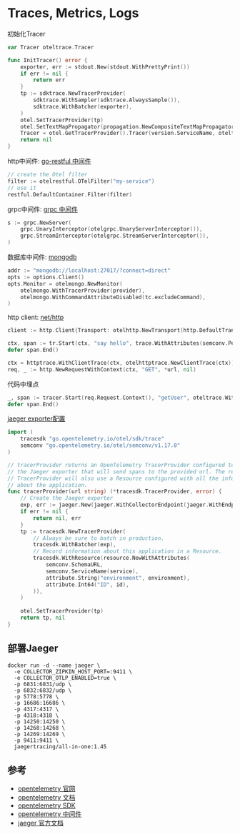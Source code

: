 # Traces, Metrics, Logs

初始化Tracer
```go
var Tracer oteltrace.Tracer

func InitTracer() error {
	exporter, err := stdout.New(stdout.WithPrettyPrint())
	if err != nil {
		return err
	}
	tp := sdktrace.NewTracerProvider(
		sdktrace.WithSampler(sdktrace.AlwaysSample()),
		sdktrace.WithBatcher(exporter),
	)
	otel.SetTracerProvider(tp)
	otel.SetTextMapPropagator(propagation.NewCompositeTextMapPropagator(propagation.Baggage{}, propagation.TraceContext{}))
	Tracer = otel.GetTracerProvider().Tracer(version.ServiceName, oteltrace.WithInstrumentationVersion("0.1"))
	return nil
}
```

http中间件: [go-restful 中间件](https://github.com/open-telemetry/opentelemetry-go-contrib/tree/main/instrumentation/github.com/emicklei/go-restful)
```go
// create the Otel filter
filter := otelrestful.OTelFilter("my-service")
// use it
restful.DefaultContainer.Filter(filter)
```

grpc中间件: [grpc 中间件](https://github.com/open-telemetry/opentelemetry-go-contrib/tree/main/instrumentation/google.golang.org/grpc/otelgrpc)
```go
s := grpc.NewServer(
    grpc.UnaryInterceptor(otelgrpc.UnaryServerInterceptor()),
    grpc.StreamInterceptor(otelgrpc.StreamServerInterceptor()),
)
```

数据库中间件: [mongodb](https://github.com/open-telemetry/opentelemetry-go-contrib/tree/main/instrumentation/go.mongodb.org/mongo-driver/mongo/otelmongo)
```go
addr := "mongodb://localhost:27017/?connect=direct"
opts := options.Client()
opts.Monitor = otelmongo.NewMonitor(
    otelmongo.WithTracerProvider(provider),
    otelmongo.WithCommandAttributeDisabled(tc.excludeCommand),
)
```

http client: [net/http](https://github.com/open-telemetry/opentelemetry-go-contrib/blob/main/instrumentation/net/http/httptrace/otelhttptrace/example/client/client.go)
```go
client := http.Client{Transport: otelhttp.NewTransport(http.DefaultTransport)}

ctx, span := tr.Start(ctx, "say hello", trace.WithAttributes(semconv.PeerService("ExampleService")))
defer span.End()

ctx = httptrace.WithClientTrace(ctx, otelhttptrace.NewClientTrace(ctx))
req, _ := http.NewRequestWithContext(ctx, "GET", *url, nil)
```

代码中埋点
```go
_, span := tracer.Start(req.Request.Context(), "getUser", oteltrace.WithAttributes(attribute.String("id", uid)))
defer span.End()
```

[jaeger exporter配置](https://github.com/open-telemetry/opentelemetry-go/tree/main/exporters)
```go
import (
	tracesdk "go.opentelemetry.io/otel/sdk/trace"
	semconv "go.opentelemetry.io/otel/semconv/v1.17.0"
)

// tracerProvider returns an OpenTelemetry TracerProvider configured to use
// the Jaeger exporter that will send spans to the provided url. The returned
// TracerProvider will also use a Resource configured with all the information
// about the application.
func tracerProvider(url string) (*tracesdk.TracerProvider, error) {
	// Create the Jaeger exporter
	exp, err := jaeger.New(jaeger.WithCollectorEndpoint(jaeger.WithEndpoint(url)))
	if err != nil {
		return nil, err
	}
	tp := tracesdk.NewTracerProvider(
		// Always be sure to batch in production.
		tracesdk.WithBatcher(exp),
		// Record information about this application in a Resource.
		tracesdk.WithResource(resource.NewWithAttributes(
			semconv.SchemaURL,
			semconv.ServiceName(service),
			attribute.String("environment", environment),
			attribute.Int64("ID", id),
		)),
	)
	
	otel.SetTracerProvider(tp)
	return tp, nil
}
```

## 部署Jaeger

```
docker run -d --name jaeger \
  -e COLLECTOR_ZIPKIN_HOST_PORT=:9411 \
  -e COLLECTOR_OTLP_ENABLED=true \
  -p 6831:6831/udp \
  -p 6832:6832/udp \
  -p 5778:5778 \
  -p 16686:16686 \
  -p 4317:4317 \
  -p 4318:4318 \
  -p 14250:14250 \
  -p 14268:14268 \
  -p 14269:14269 \
  -p 9411:9411 \
  jaegertracing/all-in-one:1.45
```

## 参考

+ [opentelemetry 官网](https://opentelemetry.io/)
+ [opentelemetry 文档](https://opentelemetry.io/docs/)
+ [opentelemetry SDK](https://opentelemetry.io/docs/instrumentation/)
+ [opentelemetry 中间件](https://opentelemetry.io/ecosystem/registry)
+ [jaeger 官方文档](https://www.jaegertracing.io/docs/1.45/)